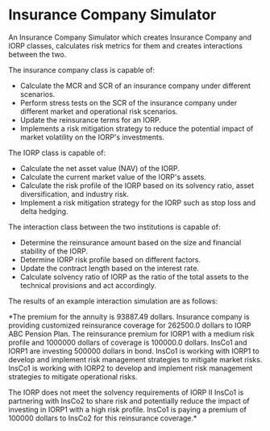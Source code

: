 # Insurance Company Simulator

An Insurance Company Simulator which creates Insurance Company and IORP classes, calculates risk metrics for them and creates interactions between the two.

The insurance company class is capable of:
- Calculate the MCR and SCR of an insurance company under different scenarios.
- Perform stress tests on the SCR of the insurance company under different market and operational risk scenarios.
- Update the reinsurance terms for an IORP.
- Implements a risk mitigation strategy to reduce the potential impact of market volatility on the IORP's investments.

The IORP class is capable of:
- Calculate the net asset value (NAV) of the IORP.
- Calculate the current market value of the IORP's assets.
- Calculate the risk profile of the IORP based on its solvency ratio, asset diversification, and industry risk.
- Implement a risk mitigation strategy for the IORP such as stop loss and delta hedging.

The interaction class between the two institutions is capable of:
- Determine the reinsurance amount based on the size and financial stability of the IORP.
- Determine IORP risk profile based on different factors.
- Update the contract length based on the interest rate.
- Calculate solvency ratio of IORP as the ratio of the total assets to the technical provisions and act accordingly. 

The results of an example interaction simulation are as follows:

*The premium for the annuity is 93887.49 dollars.
Insurance company is providing customized reinsurance coverage for 262500.0 dollars to IORP ABC Pension Plan.
The reinsurance premium for IORP1 with a medium risk profile and 1000000 dollars of coverage is 100000.0 dollars.
InsCo1 and IORP1 are investing 500000 dollars in bond.
InsCo1 is working with IORP1 to develop and implement risk management strategies to mitigate market risks.
InsCo1 is working with IORP2 to develop and implement risk management strategies to mitigate operational risks.

The IORP does not meet the solvency requirements of IORP II
InsCo1 is partnering with InsCo2 to share risk and potentially reduce the impact of investing in IORP1 with a high risk profile.
InsCo1 is paying a premium of 100000 dollars to InsCo2 for this reinsurance coverage.*
